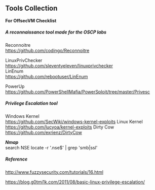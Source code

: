 ## Tools Collection     

**For OffsecVM Checklist** 

##### A reconnaissance tool made for the OSCP labs
Reconnoitre  
https://github.com/codingo/Reconnoitre  

LinuxPrivChecker  
https://github.com/sleventyeleven/linuxprivchecker  
LinEnum  
https://github.com/rebootuser/LinEnum  

PowerUp  
https://github.com/PowerShellMafia/PowerSploit/tree/master/Privesc  





##### Privilege Escalation tool  
Windows Kernel  
https://github.com/SecWiki/windows-kernel-exploits
Linux Kernel  
https://github.com/lucyoa/kernel-exploits
Dirty Cow   
https://github.com/exrienz/DirtyCow



***Nmap***      
search NSE
locate -r '\.nse$' | grep 'smb\|ssl'  

##### Reference

http://www.fuzzysecurity.com/tutorials/16.html  

https://blog.g0tmi1k.com/2011/08/basic-linux-privilege-escalation/
